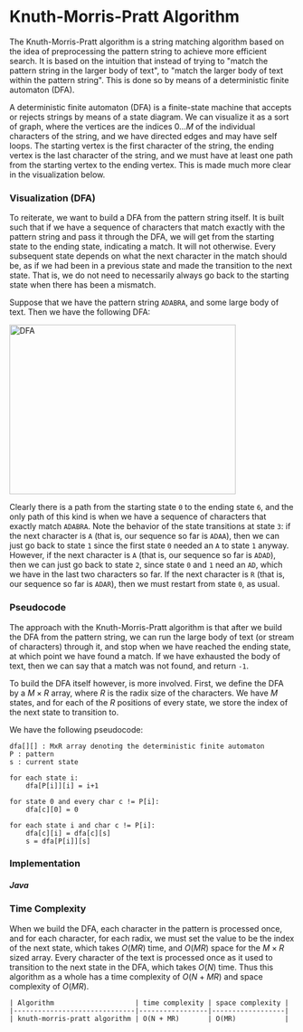 # Knuth-Morris-Pratt Algorithm

The Knuth-Morris-Pratt algorithm is a string matching algorithm based on the idea of preprocessing
the pattern string to achieve more efficient search. It is based on the intuition that instead of 
trying to "match the pattern string in the larger body of text", to "match the larger body of text
within the pattern string". This is done so by means of a deterministic finite automaton (DFA). 

A deterministic finite automaton (DFA) is a finite-state machine that accepts or rejects strings 
by means of a state diagram. We can visualize it as a sort of graph, where the vertices are the 
indices $0...M$ of the individual characters of the string, and we have directed edges and may have 
self loops. The starting vertex is the first character of the string, the ending vertex is the last 
character of the string, and we must have at least one path from the starting vertex to the ending 
vertex. This is made much more clear in the visualization below.

### Visualization (DFA)

To reiterate, we want to build a DFA from the pattern string itself. It is built such that if we 
have a sequence of characters that match exactly with the pattern string and pass it through the 
DFA, we will get from the starting state to the ending state, indicating a match. It will not 
otherwise. Every subsequent state depends on what the next character in the match should be, as if
we had been in a previous state and made the transition to the next state. That is, we do not need
to necessarily always go back to the starting state when there has been a mismatch.

Suppose that we have the pattern string `ADABRA`, and some large body of text. Then we have the 
following DFA:

<img src="https://firebasestorage.googleapis.com/v0/b/algorithm-helper-storage.appspot.com/o/img%2Falgorithms%2Fstrings%2Fdfa.png?alt=media&token=6f555037-10f7-463f-a6f6-a9f499bbd1ce" alt="DFA" width="400" height="300">

Clearly there is a path from the starting state `0` to the ending state `6`, and the only path of
this kind is when we have a sequence of characters that exactly match `ADABRA`. Note the behavior 
of the state transitions at state `3`: if the next character is `A` (that is, our sequence so far is
`ADAA`), then we can just go back to state `1` since the first state `0` needed an `A` to state `1`
anyway. However, if the next character is `A` (that is, our sequence so far is `ADAD`), then we
can just go back to state `2`, since state `0` and `1` need an `AD`, which we have in the last two
characters so far. If the next character is `R` (that is, our sequence so far is `ADAR`), then we
must restart from state `0`, as usual.

### Pseudocode

The approach with the Knuth-Morris-Pratt algorithm is that after we build the DFA from the pattern
string, we can run the large body of text (or stream of characters) through it, and stop when we 
have reached the ending state, at which point we have found a match. If we have exhausted the body 
of text, then we can say that a match was not found, and return `-1`.

To build the DFA itself however, is more involved. First, we define the DFA by a $M \times R$ array,
where $R$ is the radix size of the characters. We have $M$ states, and for each of the $R$ positions
of every state, we store the index of the next state to transition to. 

We have the following pseudocode:

```
dfa[][] : MxR array denoting the deterministic finite automaton
P : pattern
s : current state

for each state i:
    dfa[P[i]][i] = i+1

for state 0 and every char c != P[i]:
    dfa[c][0] = 0

for each state i and char c != P[i]:
    dfa[c][i] = dfa[c][s]
    s = dfa[P[i]][s]    
```

### Implementation 

##### Java

<script src="https://gist.github.com/eliucs/d5f074db13b0f638f7aba6305be39a70.js"></script>

### Time Complexity

When we build the DFA, each character in the pattern is processed once, and for each character, for 
each radix, we must set the value to be the index of the next state, which takes $O(MR)$ time, and 
$O(MR)$ space for the $M \times R$ sized array. Every character of the text is processed once as it
used to transition to the next state in the DFA, which takes $O(N)$ time. Thus this algorithm as a
whole has a time complexity of $O(N + MR)$ and space complexity of $O(MR)$.

```
| Algorithm                    | time complexity | space complexity |
|------------------------------|-----------------|------------------|
| knuth-morris-pratt algorithm | O(N + MR)       | O(MR)            |
```
